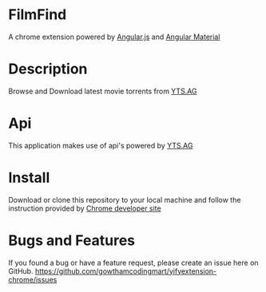 FilmFind
=====
A chrome extension powered by [Angular.js](https://angularjs.org) and [Angular Material](https://material.angularjs.org) 

Description
=====
Browse and Download latest movie torrents from [YTS.AG](https://www.yts.ag)

Api
====
This application makes use of api's powered by [YTS.AG](https://www.yts.ag/api)

Install
====
Download or clone this repository to your local machine and follow the instruction provided by [Chrome developer site](https://developer.chrome.com/extensions/getstarted#unpacked)

Bugs and Features
====
If you found a bug or have a feature request, please create an issue here on GitHub.
https://github.com/gowthamcodingmart/yifyextension-chrome/issues
